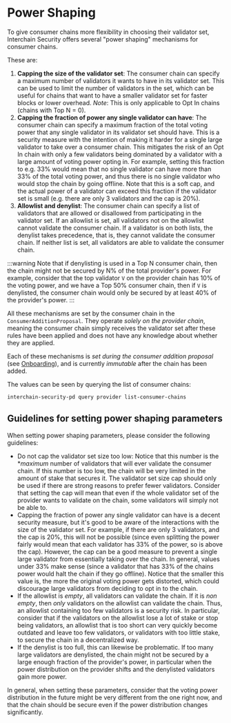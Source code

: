 # Power Shaping

To give consumer chains more flexibility in choosing their validator set, Interchain Security offers
several "power shaping" mechanisms for consumer chains.

These are:
1) **Capping the size of the validator set**: The consumer chain can specify a maximum number of validators it
wants to have in its validator set. This can be used to limit the number of validators in the set, which can
be useful for chains that want to have a smaller validator set for faster blocks or lower overhead.
*Note*: This is only applicable to Opt In chains (chains with Top N = 0).
1) **Capping the fraction of power any single validator can have**: The consumer chain can specify a maximum fraction
of the total voting power that any single validator in its validator set should have.
This is a security measure with the intention of making it harder for a single large validator to take over a consumer chain. This mitigates the risk of an Opt In chain with only a few validators being dominated by a validator with a large amount of voting power opting in.
For example, setting this fraction to e.g. 33% would mean that no single validator can have more than 33% of the total voting power,
and thus there is no single validator who would stop the chain by going offline.
Note that this is a soft cap, and the actual power of a validator can exceed this fraction if the validator set is small (e.g. there are only 3 validators and the cap is 20%).
1) **Allowlist and denylist**: The consumer chain can specify a list of validators that are allowed or disallowed from participating in the validator set. If an allowlist is set, all validators not on the allowlist cannot validate the consumer chain. If a validator is on both lists, the denylist takes precedence, that is, they cannot validate the consumer chain. If neither list is set, all validators are able to validate the consumer chain.

:::warning
Note that if denylisting is used in a Top N consumer chain, then the chain might not be secured by N% of the total provider's
power. For example, consider that the top validator `V` on the provider chain has 10% of the voting power, and we have a Top 50% consumer chain,
then if `V` is denylisted, the consumer chain would only be secured by at least 40% of the provider's power.
:::

All these mechanisms are set by the consumer chain in the `ConsumerAdditionProposal`. They operate *solely on the provider chain*, meaning the consumer chain simply receives the validator set after these rules have been applied and does not have any knowledge about whether they are applied.

Each of these mechanisms is *set during the consumer addition proposal* (see [Onboarding](../consumer-development/onboarding.md#3-submit-a-governance-proposal)), and is currently *immutable* after the chain has been added.

The values can be seen by querying the list of consumer chains:
```bash
interchain-security-pd query provider list-consumer-chains
```

## Guidelines for setting power shaping parameters

When setting power shaping parameters, please consider the following guidelines:
* Do not cap the validator set size too low: Notice that this number is the **maximum* number of validators that will ever validate the consumer chain. If this number is too low, the chain will be very limited in the
amount of stake that secures it. The validator set size cap should only be used if there are strong reasons to prefer fewer validators. Consider that setting the cap will mean that
even if the whole validator set of the provider wants to validate on the chain, some validators will simply not be able to.
* Capping the fraction of power any single validator can have is a decent security measure, but it's good to be aware of the interactions with the size of the validator set.
For example, if there are only 3 validators, and the cap is 20%, this will not be possible (since even splitting the power fairly would mean that each validator has 33% of the power, so is above the cap).
However, the cap can be a good measure to prevent a single large validator from essentially taking over the chain.
In general, values under 33% make sense (since a validator that has 33% of the chains power would halt the chain if they go offline).
Notice that the smaller this value is, the more the original voting power gets distorted, which could discourage large validators from deciding to opt in to the chain.
* If the allowlist is *empty*, all validators can validate the chain. If it is *non empty*, then *only* validators on the allowlist can validate the chain.
Thus, an allowlist containing too few validators is a security risk. In particular, consider that if the validators on the allowlist lose a lot of stake or stop being validators,
an allowlist that is too short can very quickly become outdated and leave too few validators, or validators with too little stake, to secure the chain in a decentralized way.
* If the denylist is too full, this can likewise be problematic. If too many large validators are denylisted, the chain might not be secured by a large enough fraction of the provider's power, in particular when
the power distribution on the provider shifts and the denylisted validators gain more power.

In general, when setting these parameters, consider that the voting power distribution in the future might be very different from the one right now,
and that the chain should be secure even if the power distribution changes significantly.